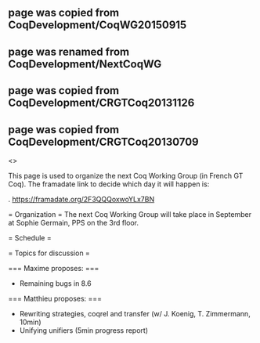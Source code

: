 ## page was copied from CoqDevelopment/CoqWG20150915
## page was renamed from CoqDevelopment/NextCoqWG
## page was copied from CoqDevelopment/CRGTCoq20131126
## page was copied from CoqDevelopment/CRGTCoq20130709
<<TableOfContents>>

This page is used to organize the next Coq Working Group (in French GT Coq). The framadate link to decide which day it will happen is:

 . https://framadate.org/2F3QQQoxwoYLx7BN

= Organization =
The next Coq Working Group will take place in September at Sophie Germain, PPS on the 3rd floor.

= Schedule =


= Topics for discussion =


=== Maxime proposes: ===
 * Remaining bugs in 8.6

=== Matthieu proposes: ===
 * Rewriting strategies, coqrel and transfer (w/ J. Koenig, T. Zimmermann, 10min)
 * Unifying unifiers (5min progress report)

